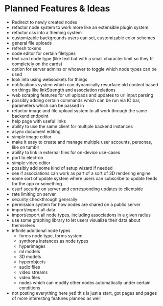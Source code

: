 # Planned Features & Ideas

- Redirect to newly created nodes
- refactor node system to work more like an extensible plugin system
- refactor css into a theming system
- customizable backgrounds users can set, customizable color schemes
- general file uploads
- refresh tokens
- code editor for certain filetypes
- text card node type (like text but with a small character limit so they fit completely on the cards)
- option for server admins or whoever to toggle which node types can be used
- look into using websockets for things
- notifications system which can dynamically resurface old content based on things like linkStrength and association relations
- web scraping features for url uploads and updates to url input parsing
- possibly adding certain commands which can be run via IO bar, parameters which can be passed in
- refactor image and file upload system to all work through the same backend endpoint
- help page with useful links
- ability to use the same client for multiple backend instances
- async document editing
- simple image editor
- make it easy to create and manage multiple user accounts, personas, like on tumblr
- ability to link in external files for on-device use-cases
- port to electron
- simple video editor
- possibly add some kind of setup wizard if needed
- see if associations can work as part of a sort of 3D rendering engine
- some sort of update system where users can subscribe to update feeds for the app or something
- csurf security on server and corresponding updates to clientside
- rate limiting on server
- security checkthrough generally
- permission system for how nodes are shared on a public server
- import/export all data
- import/export all node types, including associations in a given radius
- use some graphing library to let users visualize their data about themselves
- infinite additional node types
  - forms node type, forms system
  - synthona instances as node types
  - hyperimages
  - ml models
  - 3D models
  - hyperobjects
  - audio files
  - video streams
  - video files
  - nodes which can modify other nodes automatically under certain conditions
- not posting everything here yet! this is just a start, got pages and pages of more interesting features planned as well
